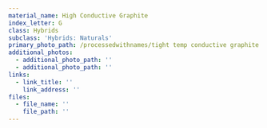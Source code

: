 ```yaml
---
material_name: High Conductive Graphite
index_letter: G
class: Hybrids
subclass: 'Hybrids: Naturals'
primary_photo_path: /processedwithnames/tight temp conductive graphite.jpeg
additional_photos:
  - additional_photo_path: ''
  - additional_photo_path: ''
links:
  - link_title: ''
    link_address: ''
files:
  - file_name: ''
    file_path: ''
---
```


